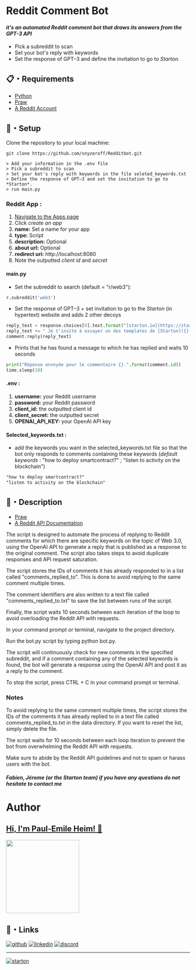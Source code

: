 # Reddit Comment Bot 
#### *it's an automated Reddit comment bot that draws its answers from the GPT-3 API*
  - Pick a subreddit to scan
  - Set your bot's reply with keywords
 - Set the response of GPT–3 and define the invitation to go to *Starton*.


## 📋・Requirements
  - [Python](https://www.python.org/downloads/)
  - [Praw](https://praw.readthedocs.io/en/latest/getting_started/installation.html)
  - [A Reddit Account](https://www.reddit.com/register/)
## 🚀・Setup
Clone the repository to your local machine:
```sh-session
git clone https://github.com/snyzeroff/Redditbot.git
```
```sh-session
> Add your information in the .env file
> Pick a subreddit to scan
> Set your bot's reply with keywords in the file seleted_keywords.txt
> Define the response of GPT–3 and set the invitation to go to *Starton*.
> run main.py
```


### Reddit App :
1. [Navigate to the Apps page ](https://www.reddit.com/dev/api)
2. Click *create an app*
3. **name:** Set a name for your app
4. **type:** Script
5. **description:** Optional
6. **about url:** Optional
7. **redirect uri:** http://localhost:8080
8. Note the outputted *client id* and *secret*

#### main.py
- Set the subreddit to search (default = "r/web3"):
```python
r.subreddit('web3')
```
- Set the response of GPT–3 + set invitation to go to the *Starton* (in hypertext) website and adds 2 other decoys
``` python
reply_text = response.choices[0].text.format("[starton.io](https://starton.io/)")
reply_text += " Je t'invite à essayer un des templates de [Starton]({}).".format("[starton.io](https://starton.io/)")
comment.reply(reply_text)
```
- Prints that he has found a message to which he has replied
and waits 10 seconds
``` python
print("Réponse envoyée pour le commentaire {}.".format(comment.id))
time.sleep(10)
```
#### .env :
1. **username:** your Reddit username
2. **password:** your Reddit password
3. **client_id:** the outputted client id
4. **client_secret:** the outputted secret
5. **OPENAI_API_KEY:** your OpenAI API key

#### Selected_keywords.txt :
- add the keywords you want in the selected_keywords.txt file so that the bot only responds to comments containing these keywords (*default keywords* : "how to deploy smartcontract?"
; "listen to activity on the blockchain")
```txt
"how to deploy smartcontract?"
"listen to activity on the blockchain"
```
## 📝・Description 

- [Praw](https://praw.readthedocs.io/en/latest/getting_started/installation.html)
- [A Reddit API Documentation](https://www.reddit.com/dev/api)

The script is designed to automate the process of replying to Reddit comments for which there are specific keywords on the topic of Web 3.0, using the OpenAI API to generate a reply that is published as a response to the original comment. The script also takes steps to avoid duplicate responses and API request saturation.

The script stores the IDs of comments it has already responded to in a list called "comments_replied_to". This is done to avoid replying to the same comment multiple times.

The comment identifiers are also written to a text file called "comments_replied_to.txt" to save the list between runs of the script.

Finally, the script waits 10 seconds between each iteration of the loop to avoid overloading the Reddit API with requests.

In your command prompt or terminal, navigate to the project directory.

Run the bot.py script by typing python bot.py.

The script will continuously check for new comments in the specified subreddit, and if a comment containing any of the selected keywords is found, the bot will generate a response using the OpenAI API and post it as a reply to the comment.

To stop the script, press CTRL + C in your command prompt or terminal.

### Notes

To avoid replying to the same comment multiple times, the script stores the IDs of the comments it has already replied to in a text file called comments_replied_to.txt in the data directory. If you want to reset the list, simply delete the file.

The script waits for 10 seconds between each loop iteration to prevent the bot from overwhelming the Reddit API with requests.

Make sure to abide by the Reddit API guidelines and not to spam or harass users with the bot.

#### *Fabien, Jérome (or the Starton team) if you have any questions do not hesitate to contact me*
# Author
## [Hi, I'm Paul-Emile Heim! 👋](https://github.com/snyzeroff)

[<img src="https://i.imgur.com/OL5xQWZ.png" width="200" height="200">](https://discord.com/users/1074612809326936094)




## 🔗・Links
[![github](https://img.shields.io/badge/github-000?style=for-the-badge&logo=github&logoColor=white)](https://github.com/snyzeroff)
[![linkedin](https://img.shields.io/badge/linkedin-0A66C2?style=for-the-badge&logo=linkedin&logoColor=white)](https://www.linkedin.com/in/paul-ehm-3bb478266/)
[![discord](https://img.shields.io/badge/Discord-4169E1?style=for-the-badge&logo=discord&logoColor=white)](https://discordapp.com/users/691571567863398430)


-----
[![starton](https://i.imgur.com/c4O6h1Q.png)](https://www.starton.io/)
